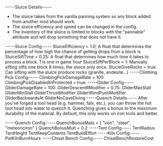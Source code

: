 -----Sluice Details-----
- The sluice takes from the vanilla panning system so any block added from another mod should work.
- The sluice efficiency and speed can be changed in the config.
- The inventory of the sluice is limited to blocks with the "pannable" attribute and will drop something that does not have it.

-----Sluice Config-----
SluiceEfficiency = 1.0; A float that determines the percentage of how high the chance of getting drops from a block is
SluiceSiftTime = 0.25: A float that determines how much time it takes to process a block. 1 is one in game hour
SluiceSiftPerBlock = 1: Manually sifting sifts one block 8 times, the sluice only once. 
SlucieGiveRocks = true: Can sifting with the sluice produce rocks (granite, andesite...)
-----Climbing Pick Config-----
ClimbingPickDamageRate =  100:
ClimbingPickDisabledInProtected = true:
-----Glider Config-----
GliderDamageRate = 100:
GliderDescentRModifier = 0.75:
GliderMaxStall
GliderMinStall
GliderThrustModifier
GliderWindPushModifier        
GliderBackwardsAt
GliderNoCaveDiving
-----Quench Details-----
After you've forged a tool head (e.g. hammer, falx, etc.), you can throw the hot tool head into water to quench it.
Quenching gives a bonus to the maximum durability of the material. By default, this only works on iron tools and better. 

-----Quench Config-----
QuenchBonusMats = { "iron", "steel", "meteoriciron" }
QuenchBonusMult = 0.2
-----Tent Config-----
TentRadius
TentHeight
TentKeepContents
TentBuildEffort
-----Kiln Config-----
PotKilnBurnHours
-----Chisel Bench Config-----
ChiselBenchRestoreCost

       


